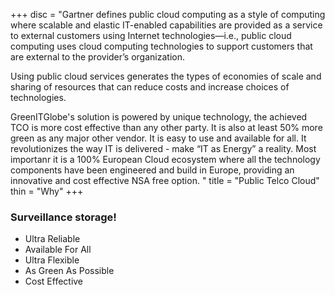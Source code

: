 +++
disc = "Gartner defines public cloud computing as a style of computing where scalable and 
elastic IT-enabled capabilities are provided as a service to external customers using Internet 
technologies—i.e., public cloud computing uses cloud computing technologies to support customers 
that are external to the provider’s organization. 

Using public cloud services generates the types 
of economies of scale and sharing of resources that can reduce costs and increase choices of 
technologies.

GreenITGlobe's solution is powered by unique technology, the achieved TCO is more cost effective 
than any other party.  It is also at least 50% more green as any major other vendor.  It is easy 
to use and available for all.  It revolutionizes the way IT is delivered - make “IT as Energy” 
a reality.  Most importanr it is a 100% European Cloud ecosystem where all the technology 
components have been engineered and build in Europe, providing an innovative and cost 
effective NSA free option. "
title = "Public Telco Cloud"
thin = "Why"
+++


### Surveillance storage!

* Ultra Reliable
* Available For All
* Ultra Flexible 
* As Green As Possible
* Cost Effective